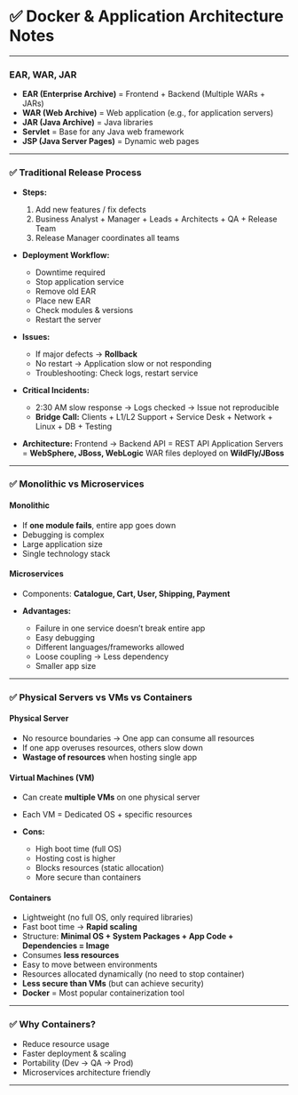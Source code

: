 # ✅ **Docker & Application Architecture Notes**

---

### **EAR, WAR, JAR**

* **EAR (Enterprise Archive)** = Frontend + Backend (Multiple WARs + JARs)
* **WAR (Web Archive)** = Web application (e.g., for application servers)
* **JAR (Java Archive)** = Java libraries
* **Servlet** = Base for any Java web framework
* **JSP (Java Server Pages)** = Dynamic web pages

---

### ✅ **Traditional Release Process**

* **Steps:**

  1. Add new features / fix defects
  2. Business Analyst + Manager + Leads + Architects + QA + Release Team
  3. Release Manager coordinates all teams
* **Deployment Workflow:**

  * Downtime required
  * Stop application service
  * Remove old EAR
  * Place new EAR
  * Check modules & versions
  * Restart the server
* **Issues:**

  * If major defects → **Rollback**
  * No restart → Application slow or not responding
  * Troubleshooting: Check logs, restart service
* **Critical Incidents:**

  * 2:30 AM slow response → Logs checked → Issue not reproducible
  * **Bridge Call:** Clients + L1/L2 Support + Service Desk + Network + Linux + DB + Testing
* **Architecture:**
  Frontend → Backend
  API = REST API
  Application Servers = **WebSphere, JBoss, WebLogic**
  WAR files deployed on **WildFly/JBoss**

---

### ✅ **Monolithic vs Microservices**

#### **Monolithic**

* If **one module fails**, entire app goes down
* Debugging is complex
* Large application size
* Single technology stack

#### **Microservices**

* Components: **Catalogue, Cart, User, Shipping, Payment**
* **Advantages:**

  * Failure in one service doesn’t break entire app
  * Easy debugging
  * Different languages/frameworks allowed
  * Loose coupling → Less dependency
  * Smaller app size

---

### ✅ **Physical Servers vs VMs vs Containers**

#### **Physical Server**

* No resource boundaries → One app can consume all resources
* If one app overuses resources, others slow down
* **Wastage of resources** when hosting single app

#### **Virtual Machines (VM)**

* Can create **multiple VMs** on one physical server
* Each VM = Dedicated OS + specific resources
* **Cons:**

  * High boot time (full OS)
  * Hosting cost is higher
  * Blocks resources (static allocation)
  * More secure than containers

#### **Containers**

* Lightweight (no full OS, only required libraries)
* Fast boot time → **Rapid scaling**
* Structure: **Minimal OS + System Packages + App Code + Dependencies = Image**
* Consumes **less resources**
* Easy to move between environments
* Resources allocated dynamically (no need to stop container)
* **Less secure than VMs** (but can achieve security)
* **Docker** = Most popular containerization tool

---

### ✅ **Why Containers?**

* Reduce resource usage
* Faster deployment & scaling
* Portability (Dev → QA → Prod)
* Microservices architecture friendly

---